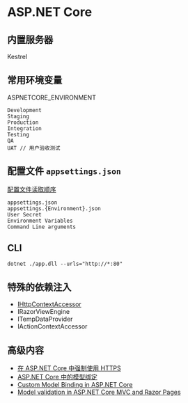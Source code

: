 # ASP.NET Core

## 内置服务器

Kestrel

## 常用环境变量

ASPNETCORE_ENVIRONMENT

```plaintext
Development
Staging
Production
Integration
Testing
QA
UAT // 用户验收测试
```

## 配置文件 `appsettings.json`

[配置文件读取顺序](https://github.com/dotnet/runtime/blob/main/src/libraries/Microsoft.Extensions.Hosting/src/HostingHostBuilderExtensions.cs#L175-L193)

```plaintext
appsettings.json
appsettings.{Environment}.json
User Secret
Environment Variables
Command Line arguments
```

## CLI

```plaintext
dotnet ./app.dll --urls="http://*:80"
```

## 特殊的依赖注入

-   [IHttpContextAccessor](https://docs.microsoft.com/zh-cn/dotnet/api/microsoft.aspnetcore.http.ihttpcontextaccessor)
-   IRazorViewEngine
-   ITempDataProvider
-   IActionContextAccessor

## 高级内容

-   [在 ASP.NET Core 中强制使用 HTTPS](https://learn.microsoft.com/zh-cn/aspnet/core/security/enforcing-ssl)
-   [ASP.NET Core 中的模型绑定](https://learn.microsoft.com/en-us/aspnet/core/mvc/models/model-binding)
-   [Custom Model Binding in ASP.NET Core](https://learn.microsoft.com/en-us/aspnet/core/mvc/advanced/custom-model-binding)
-   [Model validation in ASP.NET Core MVC and Razor Pages](https://learn.microsoft.com/en-us/aspnet/core/mvc/models/validation)
